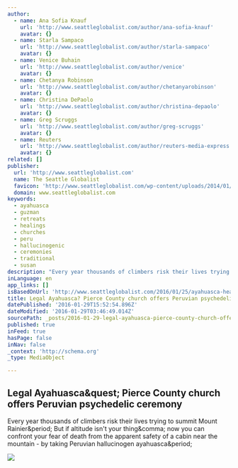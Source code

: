 ```yaml
---
author:
  - name: Ana Sofia Knauf
    url: 'http://www.seattleglobalist.com/author/ana-sofia-knauf'
    avatar: {}
  - name: Starla Sampaco
    url: 'http://www.seattleglobalist.com/author/starla-sampaco'
    avatar: {}
  - name: Venice Buhain
    url: 'http://www.seattleglobalist.com/author/venice'
    avatar: {}
  - name: Chetanya Robinson
    url: 'http://www.seattleglobalist.com/author/chetanyarobinson'
    avatar: {}
  - name: Christina DePaolo
    url: 'http://www.seattleglobalist.com/author/christina-depaolo'
    avatar: {}
  - name: Greg Scruggs
    url: 'http://www.seattleglobalist.com/author/greg-scruggs'
    avatar: {}
  - name: Reuters
    url: 'http://www.seattleglobalist.com/author/reuters-media-express'
    avatar: {}
related: []
publisher:
  url: 'http://www.seattleglobalist.com'
  name: The Seattle Globalist
  favicon: 'http://www.seattleglobalist.com/wp-content/uploads/2014/01/SeaGlobalist_favicon1.png'
  domain: www.seattleglobalist.com
keywords:
  - ayahuasca
  - guzman
  - retreats
  - healings
  - churches
  - peru
  - hallucinogenic
  - ceremonies
  - traditional
  - susan
description: "Every year thousands of climbers risk their lives trying to summit Mount Rainier. But if altitude isn't your thing, now you can confront your fear of death from the apparent safety of a cabin near the mountain - by taking Peruvian hallucinogen ayahuasca."
inLanguage: en
app_links: []
isBasedOnUrl: 'http://www.seattleglobalist.com/2016/01/25/ayahuasca-healings-seattle-washington-peruvian-psychedelic-drug-retreat/46695'
title: Legal Ayahuasca? Pierce County church offers Peruvian psychedelic ceremony
datePublished: '2016-01-29T15:52:54.896Z'
dateModified: '2016-01-29T03:46:49.014Z'
sourcePath: _posts/2016-01-29-legal-ayahuasca-pierce-county-church-offers-peruvian-psyche.md
published: true
inFeed: true
hasPage: false
inNav: false
_context: 'http://schema.org'
_type: MediaObject

---
```

<article style=""><h1>Legal Ayahuasca&amp;quest; Pierce County church offers Peruvian psychedelic ceremony</h1><p>Every year thousands of climbers risk their lives trying to summit Mount Rainier&amp;period; But if altitude isn't your thing&amp;comma; now you can confront your fear of death from the apparent safety of a cabin near the mountain - by taking Peruvian hallucinogen ayahuasca&amp;period;</p><img src="http://www.seattleglobalist.com/wp-content/uploads/2016/01/Ayahuasca-Seattle-Washington-2.jpg" /></article>